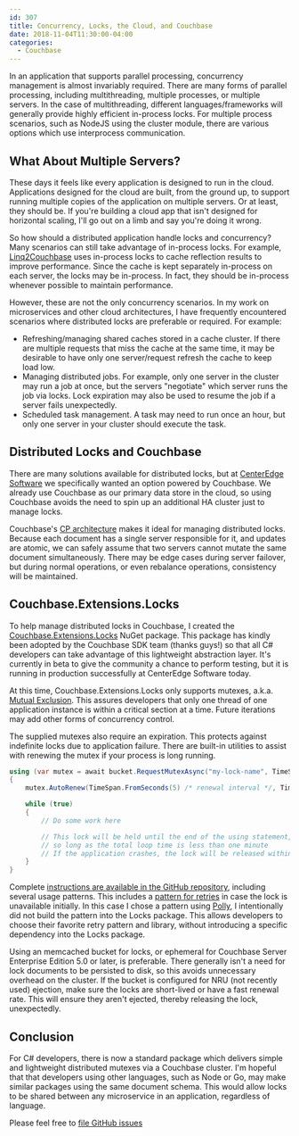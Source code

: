 ```yaml
---
id: 307
title: Concurrency, Locks, the Cloud, and Couchbase
date: 2018-11-04T11:30:00-04:00
categories:
  - Couchbase
---
```

In an application that supports parallel processing, concurrency management is almost invariably required. There are many forms of parallel processing, including multithreading, multiple processes, or multiple servers. In the case of multithreading, different languages/frameworks will generally provide highly efficient in-process locks. For multiple process scenarios, such as NodeJS using the cluster module, there are various options which use interprocess communication.

## What About Multiple Servers?

These days it feels like every application is designed to run in the cloud. Applications designed for the cloud are built, from the ground up, to support running multiple copies of the application on multiple servers. Or at least, they should be. If you're building a cloud app that isn't designed for horizontal scaling, I'll go out on a limb and say you're doing it wrong.

So how should a distributed application handle locks and concurrency? Many scenarios can still take advantage of in-process locks. For example, [Linq2Couchbase](https://github.com/couchbaselabs/Linq2Couchbase) uses in-process locks to cache reflection results to improve performance. Since the cache is kept separately in-process on each server, the locks may be in-process. In fact, they should be in-process whenever possible to maintain performance.

However, these are not the only concurrency scenarios. In my work on microservices and other cloud architectures, I have frequently encountered scenarios where distributed locks are preferable or required. For example:

* Refreshing/managing shared caches stored in a cache cluster. If there are multiple requests that miss the cache at the same time, it may be desirable to have only one server/request refresh the cache to keep load low.
* Managing distributed jobs. For example, only one server in the cluster may run a job at once, but the servers "negotiate" which server runs the job via locks. Lock expiration may also be used to resume the job if a server fails unexpectedly.
* Scheduled task management. A task may need to run once an hour, but only one server in your cluster should execute the task.

## Distributed Locks and Couchbase

There are many solutions available for distributed locks, but at [CenterEdge Software](https://centeredgesoftware.com/) we specifically wanted an option powered by Couchbase. We already use Couchbase as our primary data store in the cloud, so using Couchbase avoids the need to spin up an additional HA cluster just to manage locks.

Couchbase's [CP architecture](https://en.wikipedia.org/wiki/Couchbase_Server#Architecture) makes it ideal for managing distributed locks. Because each document has a single server responsible for it, and updates are atomic, we can safely assume that two servers cannot mutate the same document simultaneously. There may be edge cases during server failover, but during normal operations, or even rebalance operations, consistency will be maintained.

## Couchbase.Extensions.Locks

To help manage distributed locks in Couchbase, I created the [Couchbase.Extensions.Locks](https://www.nuget.org/packages/Couchbase.Extensions.Locks/1.0.0-beta) NuGet package. This package has kindly been adopted by the Couchbase SDK team (thanks guys!) so that all C# developers can take advantage of this lightweight abstraction layer. It's currently in beta to give the community a chance to perform testing, but it is running in production successfully at CenterEdge Software today.

At this time, Couchbase.Extensions.Locks only supports mutexes, a.k.a. [Mutual Exclusion](https://en.wikipedia.org/wiki/Mutual_exclusion). This assures developers that only one thread of one application instance is within a critical section at a time. Future iterations may add other forms of concurrency control.

The supplied mutexes also require an expiration. This protects against indefinite locks due to application failure. There are built-in utilities to assist with renewing the mutex if your process is long running.

```cs
using (var mutex = await bucket.RequestMutexAsync("my-lock-name", TimeSpan.FromSeconds(10) /* expiration */))
{
    mutex.AutoRenew(TimeSpan.FromSeconds(5) /* renewal interval */, TimeSpan.FromMinutes(1) /* maximum lifetime */);

    while (true)
    {
        // Do some work here

        // This lock will be held until the end of the using statement,
        // so long as the total loop time is less than one minute
        // If the application crashes, the lock will be released within 10 seconds.
    }
}
```

Complete [instructions are available in the GitHub repository](https://github.com/couchbaselabs/Couchbase.Extensions/blob/master/docs/locks.md), including several usage patterns. This includes a [pattern for retries](https://github.com/couchbaselabs/Couchbase.Extensions/blob/master/docs/locks.md#retrying-locks) in case the lock is unavailable initially. In this case I chose a pattern using [Polly](https://github.com/App-vNext/Polly), I intentionally did not build the pattern into the Locks package. This allows developers to choose their favorite retry pattern and library, without introducing a specific dependency into the Locks package.

Using an memcached bucket for locks, or ephemeral for Couchbase Server Enterprise Edition 5.0 or later, is preferable. There generally isn't a need for lock documents to be persisted to disk, so this avoids unnecessary overhead on the cluster. If the bucket is configured for NRU (not recently used) ejection, make sure the locks are short-lived or have a fast renewal rate. This will ensure they aren't ejected, thereby releasing the lock, unexpectedly.

## Conclusion

For C# developers, there is now a standard package which delivers simple and lightweight distributed mutexes via a Couchbase cluster. I'm hopeful that that developers using other languages, such as Node or Go, may make similar packages using the same document schema. This would allow locks to be shared between any microservice in an application, regardless of language.

Please feel free to [file GitHub issues](https://github.com/couchbaselabs/Couchbase.Extensions/issues)
